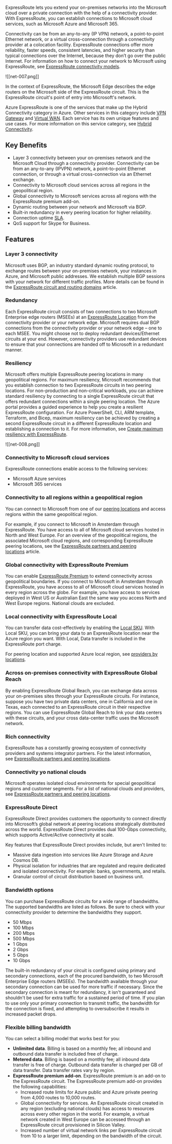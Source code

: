 ExpressRoute lets you extend your on-premises networks into the Microsoft cloud over a private connection with the help of a connectivity provider. With ExpressRoute, you can establish connections to Microsoft cloud services, such as Microsoft Azure and Microsoft 365.

Connectivity can be from an any-to-any (IP VPN) network, a point-to-point Ethernet network, or a virtual cross-connection through a connectivity provider at a colocation facility. ExpressRoute connections offer more reliability, faster speeds, consistent latencies, and higher security than typical connections over the Internet, because they don’t go over the public Internet. For information on how to connect your network to Microsoft using ExpressRoute, see [ExpressRoute connectivity models](https://learn.microsoft.com/en-us/azure/expressroute/expressroute-connectivity-models).

![[net-007.png]]

In the context of ExpressRoute, the Microsoft Edge describes the edge routers on the Microsoft side of the ExpressRoute circuit. This is the ExpressRoute circuit's point of entry into Microsoft's network.

Azure ExpressRoute is one of the services that make up the Hybrid Connectivity category in Azure. Other services in this category include [VPN Gateway](https://learn.microsoft.com/en-us/azure/vpn-gateway/vpn-gateway-about-vpngateways) and [Virtual WAN](https://learn.microsoft.com/en-us/azure/virtual-wan/virtual-wan-about). Each service has its own unique features and use cases. For more information on this service category, see [Hybrid Connectivity](https://learn.microsoft.com/en-us/azure/networking/hybrid-connectivity/hybrid-connectivity).

## Key Benefits

- Layer 3 connectivity between your on-premises network and the Microsoft Cloud through a connectivity provider. Connectivity can be from an any-to-any (IPVPN) network, a point-to-point Ethernet connection, or through a virtual cross-connection via an Ethernet exchange.
- Connectivity to Microsoft cloud services across all regions in the geopolitical region.
- Global connectivity to Microsoft services across all regions with the ExpressRoute premium add-on.
- Dynamic routing between your network and Microsoft via BGP.
- Built-in redundancy in every peering location for higher reliability.
- Connection uptime [SLA](https://azure.microsoft.com/support/legal/sla/).
- QoS support for Skype for Business.

## Features

### Layer 3 connectivity

Microsoft uses BGP, an industry standard dynamic routing protocol, to exchange routes between your on-premises network, your instances in Azure, and Microsoft public addresses. We establish multiple BGP sessions with your network for different traffic profiles. More details can be found in the [ExpressRoute circuit and routing domains](https://learn.microsoft.com/en-us/azure/expressroute/expressroute-circuit-peerings) article.

### Redundancy

Each ExpressRoute circuit consists of two connections to two Microsoft Enterprise edge routers (MSEEs) at an [ExpressRoute Location](https://learn.microsoft.com/en-us/azure/expressroute/expressroute-locations#expressroute-locations) from the connectivity provider or your network edge. Microsoft requires dual BGP connections from the connectivity provider or your network edge – one to each MSEE. You might choose not to deploy redundant devices/Ethernet circuits at your end. However, connectivity providers use redundant devices to ensure that your connections are handed off to Microsoft in a redundant manner.

### Resiliency

Microsoft offers multiple ExpressRoute peering locations in many geopolitical regions. For maximum resiliency, Microsoft recommends that you establish connection to two ExpressRoute circuits in two peering locations. For non-production and non-critical workloads, you can achieve standard resiliency by connecting to a single ExpressRoute circuit that offers redundant connections within a single peering location. The Azure portal provides a guided experience to help you create a resilient ExpressRoute configuration. For Azure PowerShell, CLI, ARM template, Terraform, and Bicep, maximum resiliency can be achieved by creating a second ExpressRoute circuit in a different ExpressRoute location and establishing a connection to it. For more information, see [Create maximum resiliency with ExpressRoute](https://learn.microsoft.com/en-us/azure/expressroute/expressroute-howto-circuit-portal-resource-manager?pivots=expressroute-preview).

![[net-008.png]]

### Connectivity to Microsoft cloud services

ExpressRoute connections enable access to the following services:

- Microsoft Azure services
- Microsoft 365 services

### Connectivity to all regions within a geopolitical region

You can connect to Microsoft from one of our [peering locations](https://learn.microsoft.com/en-us/azure/expressroute/expressroute-locations) and access regions within the same geopolitical region.

For example, if you connect to Microsoft in Amsterdam through ExpressRoute. You have access to all of Microsoft cloud services hosted in North and West Europe. For an overview of the geopolitical regions, the associated Microsoft cloud regions, and corresponding ExpressRoute peering locations, see the [ExpressRoute partners and peering locations](https://learn.microsoft.com/en-us/azure/expressroute/expressroute-locations) article.

### Global connectivity with ExpressRoute Premium

You can enable [ExpressRoute Premium](https://learn.microsoft.com/en-us/azure/expressroute/expressroute-faqs#expressroute-premium) to extend connectivity across geopolitical boundaries. If you connect to Microsoft in Amsterdam through ExpressRoute, you have access to all of Microsoft cloud services hosted in every region across the globe. For example, you have access to services deployed in West US or Australian East the same way you access North and West Europe regions. National clouds are excluded.

### Local connectivity with ExpressRoute Local

You can transfer data cost-effectively by enabling the [Local SKU](https://learn.microsoft.com/en-us/azure/expressroute/expressroute-faqs#expressroute-local). With Local SKU, you can bring your data to an ExpressRoute location near the Azure region you want. With Local, Data transfer is included in the ExpressRoute port charge.

For peering location and supported Azure local region, see [providers by locations](https://learn.microsoft.com/en-us/azure/expressroute/expressroute-locations-providers#partners).

### Across on-premises connectivity with ExpressRoute Global Reach

By enabling ExpressRoute Global Reach, you can exchange data across your on-premises sites through your ExpressRoute circuits. For instance, suppose you have two private data centers, one in California and one in Texas, each connected to an ExpressRoute circuit in their respective regions. You can use ExpressRoute Global Reach to link your data centers with these circuits, and your cross data-center traffic uses the Microsoft network.

### Rich connectivity 

ExpressRoute has a constantly growing ecosystem of connectivity providers and systems integrator partners. For the latest information, see [ExpressRoute partners and peering locations](https://learn.microsoft.com/en-us/azure/expressroute/expressroute-locations).

### Connectivity yo national clouds

Microsoft operates isolated cloud environments for special geopolitical regions and customer segments. For a list of national clouds and providers, see [ExpressRoute partners and peering locations](https://learn.microsoft.com/en-us/azure/expressroute/expressroute-locations#national-cloud-environment).

### ExpressRoute Direct

ExpressRoute Direct provides customers the opportunity to connect directly into Microsoft’s global network at peering locations strategically distributed across the world. ExpressRoute Direct provides dual 100-Gbps connectivity, which supports Active/Active connectivity at scale.

Key features that ExpressRoute Direct provides include, but aren't limited to:

- Massive data ingestion into services like Azure Storage and Azure Cosmos DB.
- Physical isolation for industries that are regulated and require dedicated and isolated connectivity. For example: banks, governments, and retails.
- Granular control of circuit distribution based on business unit.

### Bandwidth options

You can purchase ExpressRoute circuits for a wide range of bandwidths. The supported bandwidths are listed as follows. Be sure to check with your connectivity provider to determine the bandwidths they support.

- 50 Mbps
- 100 Mbps
- 200 Mbps
- 500 Mbps
- 1 Gbps
- 2 Gbps
- 5 Gbps
- 10 Gbps

The built-in redundancy of your circuit is configured using primary and secondary connections, each of the procured bandwidth, to two Microsoft Enterprise Edge routers (MSEEs). The bandwidth available through your secondary connection can be used for more traffic if necessary. Since the secondary connection is meant for redundancy, it isn't guaranteed and shouldn't be used for extra traffic for a sustained period of time. If you plan to use only your primary connection to transmit traffic, the bandwidth for the connection is fixed, and attempting to oversubscribe it results in increased packet drops.

### Flexible billing bandwidth 

You can select a billing model that works best for you:

- **Unlimited data**. Billing is based on a monthly fee; all inbound and outbound data transfer is included free of charge.
- **Metered data**. Billing is based on a monthly fee; all inbound data transfer is free of charge. Outbound data transfer is charged per GB of data transfer. Data transfer rates vary by region.
- **ExpressRoute premium add-on**. ExpressRoute premium is an add-on to the ExpressRoute circuit. The ExpressRoute premium add-on provides the following capabilities:
    - Increased route limits for Azure public and Azure private peering from 4,000 routes to 10,000 routes.
    - Global connectivity for services. An ExpressRoute circuit created in any region (excluding national clouds) has access to resources across every other region in the world. For example, a virtual network created in West Europe can be accessed through an ExpressRoute circuit provisioned in Silicon Valley.
    - Increased number of virtual network links per ExpressRoute circuit from 10 to a larger limit, depending on the bandwidth of the circuit.